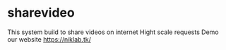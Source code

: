 # sharevideo
This system build to share videos on internet
Hight scale requests
Demo our website
https://niklab.tk/
